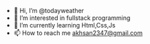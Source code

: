 - 👋 Hi, I’m @todayweather
- 👀 I’m interested in fullstack programming
- 🌱 I’m currently learning Html,Css,Js
- 📫 How to reach me akhsan2347@gmail.com
